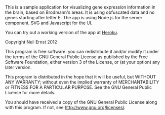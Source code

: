 This is a sample application for visualizing gene expression information in the brain, based on Brodmann's areas. It is using obfuscated data and no genes starting after letter E. The app is using Node.js for the server component, SVG and Javascript for the UI.

You can try out a working version of the app at [Heroku](http://bioviz.herokuapp.com).

Copyright Neil Ernst 2012

This program is free software: you can redistribute it and/or modify it under the terms of the GNU General Public License as published by the Free Software Foundation, either version 3 of the License, or (at your option) any later version.

This program is distributed in the hope that it will be useful, but WITHOUT ANY WARRANTY; without even the implied warranty of MERCHANTABILITY or FITNESS FOR A PARTICULAR PURPOSE.  See the GNU General Public License for more details.

You should have received a copy of the GNU General Public License along with this program.  If not, see [<http://www.gnu.org/licenses/>](http://www.gnu.org/licenses/).

